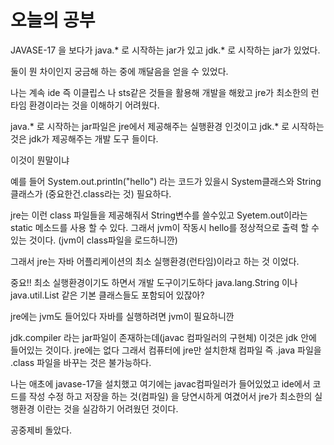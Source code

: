 # 오늘의 공부

JAVASE-17 을 보다가 java.* 로 시작하는 jar가 있고 jdk.* 로 시작하는 jar가 있었다.

둘이 뭔 차이인지 궁금해 하는 중에 깨달음을 얻을 수 있었다.

나는 계속 ide 즉 이클립스 나 sts같은 것들을 활용해 개발을 해왔고 jre가 최소한의 런타임 환경이라는 것을 이해하기 어려웠다.

java.* 로 시작하는 jar파일은 jre에서 제공해주는 실행환경 인것이고 jdk.* 로 시작하는 것은 jdk가 제공해주는 개발 도구 들이다.

이것이 뭔말이냐

예를 들어 System.out.println("hello") 라는 코드가 있을시 System클래스와 String클래스가 (중요한건.class라는 것) 필요하다.

jre는 이런 class 파일들을 제공해줘서 String변수를 쓸수있고 Syetem.out이라는 static 메소드를 사용 할 수 있다. 그래서 jvm이 작동시 hello를 정상적으로 출력 할 수 있는 것이다. (jvm이 class파일을 로드하니깐)

그래서 jre는 자바 어플리케이션의 최소 실행환경(런타임)이라고 하는 것 이었다.  

중요!! 최소 실행환경이기도 하면서 개발 도구이기도하다 java.lang.String 이나 java.util.List 같은 기본 클래스들도 포함되어 있잖아?

jre에는 jvm도 들어있다 자바를 실행하려면 jvm이 필요하니깐

jdk.compiler 라는 jar파일이 존재하는데(javac 컴파일러의 구현체) 이것은 jdk 안에 들어있는 것이다. jre에는 없다 그래서 컴퓨터에 jre만 설치한채 컴파일 즉 .java 파일을 .class 파일을 바꾸는 것은 불가능하다.

나는 애초에 javase-17을 설치했고 여기에는 javac컴파일러가 들어있었고 ide에서 코드를 작성 수정 하고 저장을 하는 것(컴파일) 을 당연시하게 여겼어서 jre가 최소한의 실행환경 이란는 것을 실감하기 어려웠던 것이다.

공중제비 돌았다.

